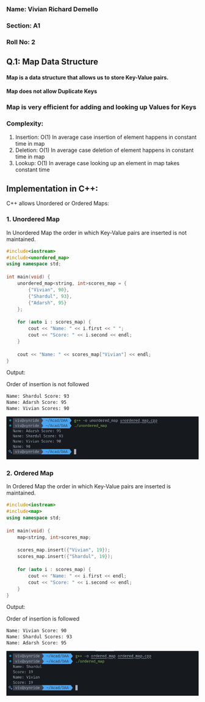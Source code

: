 ### Name: Vivian Richard Demello
### Section: A1
### Roll No: 2


## Q.1: Map Data Structure  
#### Map is a data structure that allows us to store Key-Value pairs.
#### Map does not allow Duplicate Keys  
### Map is very efficient for adding and looking up Values for Keys

### Complexity:
1. Insertion: O(1)
In average case insertion of element happens in constant time in map
2. Deletion: O(1)
In average case deletion of element happens in constant time in map
3. Lookup: O(1)
In average case looking up an element in map takes constant time 

## Implementation in C++:  

C++ allows Unordered or Ordered Maps:  

### 1. Unordered Map  
In Unordered Map the order in which Key-Value pairs are inserted is not maintained.   

```cpp
#include<iostream>
#include<unordered_map>
using namespace std;

int main(void) {
	unordered_map<string, int>scores_map = {
		{"Vivian", 90},
		{"Shardul", 93},
		{"Adarsh", 95}
	};
	
	for (auto i : scores_map) {
		cout << "Name: " << i.first << " ";
		cout << "Score: " << i.second << endl;
	}
	
	cout << "Name: " << scores_map["Vivian"] << endl;
}
```

Output:   

Order of insertion is not followed  
```
Name: Shardul Score: 93  
Name: Adarsh Score: 95  
Name: Vivian Scores: 90  
```


![](images/Q1_Map_Data_Structure_20250820232317160.png)

### 2. Ordered Map 
In Ordered Map the order in which Key-Value pairs are inserted is maintained.  

```cpp
#include<iostream>
#include<map>
using namespace std;

int main(void) {
	map<string, int>scores_map;
	
	scores_map.insert({"Vivian", 19});
	scores_map.insert({"Shardul", 19});

	for (auto i : scores_map) {
		cout << "Name: " << i.first << endl;
		cout << "Score: " << i.second << endl;
	}
}
```

Output:  

Order of insertion is followed  
```
Name: Vivian Score: 90  
Name: Shardul Scores: 93  
Name: Adarsh Score: 95  
```

![](images/Q1_Map_Data_Structure_20250820232505636.png)